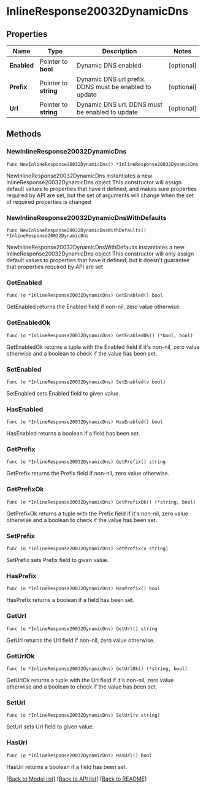 # InlineResponse20032DynamicDns

## Properties

Name | Type | Description | Notes
------------ | ------------- | ------------- | -------------
**Enabled** | Pointer to **bool** | Dynamic DNS enabled | [optional] 
**Prefix** | Pointer to **string** | Dynamic DNS url prefix. DDNS must be enabled to update | [optional] 
**Url** | Pointer to **string** | Dynamic DNS url. DDNS must be enabled to update | [optional] 

## Methods

### NewInlineResponse20032DynamicDns

`func NewInlineResponse20032DynamicDns() *InlineResponse20032DynamicDns`

NewInlineResponse20032DynamicDns instantiates a new InlineResponse20032DynamicDns object
This constructor will assign default values to properties that have it defined,
and makes sure properties required by API are set, but the set of arguments
will change when the set of required properties is changed

### NewInlineResponse20032DynamicDnsWithDefaults

`func NewInlineResponse20032DynamicDnsWithDefaults() *InlineResponse20032DynamicDns`

NewInlineResponse20032DynamicDnsWithDefaults instantiates a new InlineResponse20032DynamicDns object
This constructor will only assign default values to properties that have it defined,
but it doesn't guarantee that properties required by API are set

### GetEnabled

`func (o *InlineResponse20032DynamicDns) GetEnabled() bool`

GetEnabled returns the Enabled field if non-nil, zero value otherwise.

### GetEnabledOk

`func (o *InlineResponse20032DynamicDns) GetEnabledOk() (*bool, bool)`

GetEnabledOk returns a tuple with the Enabled field if it's non-nil, zero value otherwise
and a boolean to check if the value has been set.

### SetEnabled

`func (o *InlineResponse20032DynamicDns) SetEnabled(v bool)`

SetEnabled sets Enabled field to given value.

### HasEnabled

`func (o *InlineResponse20032DynamicDns) HasEnabled() bool`

HasEnabled returns a boolean if a field has been set.

### GetPrefix

`func (o *InlineResponse20032DynamicDns) GetPrefix() string`

GetPrefix returns the Prefix field if non-nil, zero value otherwise.

### GetPrefixOk

`func (o *InlineResponse20032DynamicDns) GetPrefixOk() (*string, bool)`

GetPrefixOk returns a tuple with the Prefix field if it's non-nil, zero value otherwise
and a boolean to check if the value has been set.

### SetPrefix

`func (o *InlineResponse20032DynamicDns) SetPrefix(v string)`

SetPrefix sets Prefix field to given value.

### HasPrefix

`func (o *InlineResponse20032DynamicDns) HasPrefix() bool`

HasPrefix returns a boolean if a field has been set.

### GetUrl

`func (o *InlineResponse20032DynamicDns) GetUrl() string`

GetUrl returns the Url field if non-nil, zero value otherwise.

### GetUrlOk

`func (o *InlineResponse20032DynamicDns) GetUrlOk() (*string, bool)`

GetUrlOk returns a tuple with the Url field if it's non-nil, zero value otherwise
and a boolean to check if the value has been set.

### SetUrl

`func (o *InlineResponse20032DynamicDns) SetUrl(v string)`

SetUrl sets Url field to given value.

### HasUrl

`func (o *InlineResponse20032DynamicDns) HasUrl() bool`

HasUrl returns a boolean if a field has been set.


[[Back to Model list]](../README.md#documentation-for-models) [[Back to API list]](../README.md#documentation-for-api-endpoints) [[Back to README]](../README.md)


